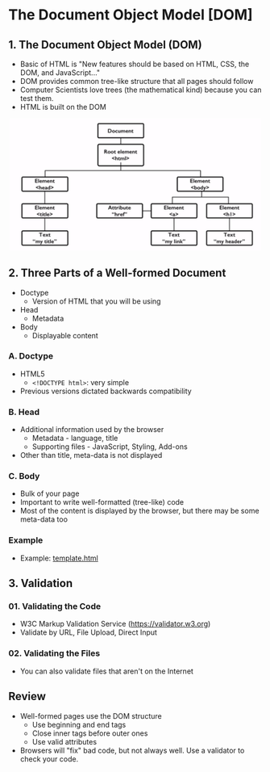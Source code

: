 # The Document Object Model [DOM]

## 1. The Document Object Model (DOM)
* Basic of HTML is "New features should be based on HTML, CSS, the DOM, and JavaScript..."
* DOM provides common tree-like structure that all pages should follow
* Computer Scientists love trees (the mathematical kind) because you can test them.
* HTML is built on the DOM
<center><img src="../../img/DOM.PNG" width = 500 /></center>

## 2. Three Parts of a Well-formed Document
* Doctype
    * Version of HTML that you will be using
* Head
    * Metadata
* Body
    * Displayable content

### A. Doctype
* HTML5
    * `<!DOCTYPE html>`: very simple
* Previous versions dictated backwards compatibility

### B. Head
* Additional information used by the browser
    * Metadata - language, title
    * Supporting files - JavaScript, Styling, Add-ons
* Other than title, meta-data is not displayed

### C. Body
* Bulk of your page
* Important to write well-formatted (tree-like) code
* Most of the content is displayed by the browser, but there may be some meta-data too

### Example
* Example: [template.html](../codes/template.html)

## 3. Validation
### 01. Validating the Code
* W3C Markup Validation Service (https://validator.w3.org)
* Validate by URL, File Upload, Direct Input

### 02. Validating the Files
* You can also validate files that aren't on the Internet

## Review
* Well-formed pages use the DOM structure
    * Use beginning and end tags
    * Close inner tags before outer ones
    * Use valid attributes
* Browsers will "fix" bad code, but not always well. Use a validator to check your code.